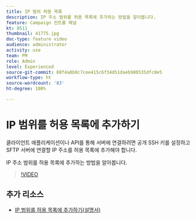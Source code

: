 ```yaml
---
title: IP 범위 허용 목록
description: IP 주소 범위를 허용 목록에 추가하는 방법을 알아봅니다.
feature: Campaign 컨트롤 패널
kt: 8511
thumbnail: 41775.jpg
doc-type: feature video
audience: administrator
activity: use
team: PM
role: Admin
level: Experienced
source-git-commit: 88f4a8b0c7cee415c6f34d51daeb980535dfc0e5
workflow-type: ht
source-wordcount: '83'
ht-degree: 100%

---
```


# IP 범위를 허용 목록에 추가하기

클라이언트 애플리케이션이나 API를 통해 서버에 연결하려면 공개 SSH 키를 설정하고 SFTP 서버에 연결할 IP 주소를 허용 목록에 추가해야 합니다.

IP 주소 범위를 허용 목록에 추가하는 방법을 알아봅니다.

>[!VIDEO](https://video.tv.adobe.com/v/41775?quality=12)

## 추가 리소스

* [IP 범위를 허용 목록에 추가하기(설명서)](https://experienceleague.adobe.com/docs/control-panel/using/sftp-management/ip-range-allow-listing.html?lang=ko)
